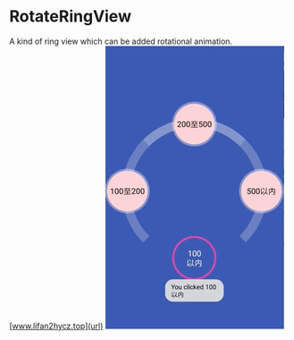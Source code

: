 # RotateRingView
A kind of ring view which can be added rotational animation.
[www.lifan2hycz.top](url)
![](https://github.com/hyczlf/RotateRingView/blob/master/RotateRingView.gif)

